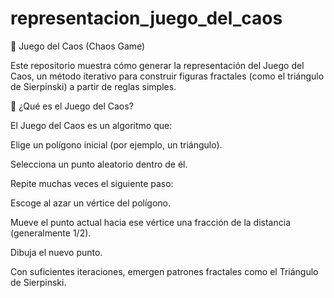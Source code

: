 # representacion_juego_del_caos

🎲 Juego del Caos (Chaos Game)

Este repositorio muestra cómo generar la representación del Juego del Caos, un método iterativo para construir figuras fractales (como el triángulo de Sierpinski) a partir de reglas simples.

📌 ¿Qué es el Juego del Caos?

El Juego del Caos es un algoritmo que:

Elige un polígono inicial (por ejemplo, un triángulo).

Selecciona un punto aleatorio dentro de él.

Repite muchas veces el siguiente paso:

Escoge al azar un vértice del polígono.

Mueve el punto actual hacia ese vértice una fracción de la distancia (generalmente 1/2).

Dibuja el nuevo punto.

Con suficientes iteraciones, emergen patrones fractales como el Triángulo de Sierpinski.
